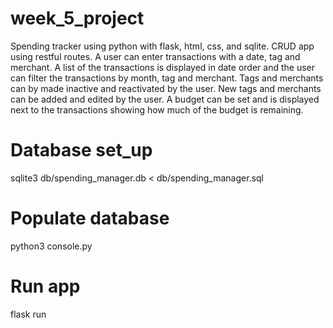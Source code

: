 # week_5_project

Spending tracker using python with flask, html, css, and sqlite. 
CRUD app using restful routes.
A user can enter transactions with a date, tag and merchant. A list of the transactions is displayed in date order and the user can filter the transactions by month, tag and merchant.
Tags and merchants can by made inactive and reactivated by the user. 
New tags and merchants can be added and edited by the user. 
A budget can be set and is displayed next to the transactions showing how much of the budget is remaining.  


# Database set_up
sqlite3 db/spending_manager.db < db/spending_manager.sql

# Populate database 
python3 console.py

# Run app
flask run
